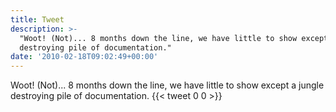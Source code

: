 ```yaml
---
title: Tweet
description: >-
  "Woot! (Not)... 8 months down the line, we have little to show except a jungle
  destroying pile of documentation."
date: '2010-02-18T09:02:49+00:00'
---
```

Woot! (Not)... 8 months down the line, we have little to show except a jungle destroying pile of documentation.
      {{< tweet 0 0 >}}
    
